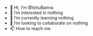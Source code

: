 - 👋 Hi, I’m @IshuBanna
- 👀 I’m interested in nothing 
- 🌱 I’m currently learning nothing 
- 💞️ I’m looking to collaborate on nothing 
- 📫 How to reach me 

<!---
IshuBanna/IshuBanna is a ✨ special ✨ repository because its `README.md` (this file) appears on your GitHub profile.
You can click the Preview link to take a look at your changes.
--->
